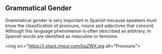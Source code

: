 <h2>Grammatical Gender</h2>

<p>Grammatical gender is very important in Spanish because speakers must know the classification of pronouns, nouns and adjectives that concord. Although this language phenomenon is often described as arbitrary, in Spanish words are identified as masculine or feminine.

<img src="https://i.stack.imgur.com/baZWX.jpg alt="Pronouns">
